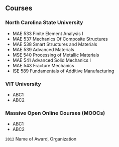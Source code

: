 <!---
No Title
-->

## Courses

### North Carolina State University 
* MAE 533 Finite Element Analysis I
* MAE 537 Mechanics Of Composite Structures
* MAE 538 Smart Structures and Materials
* MAE 539 Advanced Materials
* MSE 540 Processing of Metallic Materials
* MAE 541 Advanced Solid Mechanics I
* MAE 543 Fracture Mechanics
* ISE 589 Fundamentals of Additive Manufacturing


### VIT University
* ABC1
* ABC2
### Massive Open Online Courses (MOOCs)
* ABC1
* ABC2






`2012`
Name of Award, Organization 
